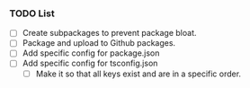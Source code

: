 ### TODO List

- [ ] Create subpackages to prevent package bloat.
- [ ] Package and upload to Github packages.
- [ ] Add specific config for package.json
- [ ] Add specific config for tsconfig.json
  - [ ] Make it so that all keys exist and are in a specific order.